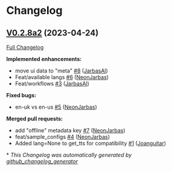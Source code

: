 # Changelog

## [V0.2.8a2](https://github.com/OpenVoiceOS/ovos-tts-plugin-mimic/tree/V0.2.8a2) (2023-04-24)

[Full Changelog](https://github.com/OpenVoiceOS/ovos-tts-plugin-mimic/compare/c26bbdcb6ac134e2b60de7870716f6130ee01389...V0.2.8a2)

**Implemented enhancements:**

- move ui data to "meta" [\#8](https://github.com/OpenVoiceOS/ovos-tts-plugin-mimic/pull/8) ([JarbasAl](https://github.com/JarbasAl))
- Feat/available langs [\#6](https://github.com/OpenVoiceOS/ovos-tts-plugin-mimic/pull/6) ([NeonJarbas](https://github.com/NeonJarbas))
- Feat/workflows [\#3](https://github.com/OpenVoiceOS/ovos-tts-plugin-mimic/pull/3) ([JarbasAl](https://github.com/JarbasAl))

**Fixed bugs:**

- en-uk vs en-us [\#5](https://github.com/OpenVoiceOS/ovos-tts-plugin-mimic/pull/5) ([NeonJarbas](https://github.com/NeonJarbas))

**Merged pull requests:**

- add "offline" metadata key [\#7](https://github.com/OpenVoiceOS/ovos-tts-plugin-mimic/pull/7) ([NeonJarbas](https://github.com/NeonJarbas))
- feat/sample\_configs [\#4](https://github.com/OpenVoiceOS/ovos-tts-plugin-mimic/pull/4) ([NeonJarbas](https://github.com/NeonJarbas))
- Added lang=None to get\_tts for compatibility [\#1](https://github.com/OpenVoiceOS/ovos-tts-plugin-mimic/pull/1) ([Joanguitar](https://github.com/Joanguitar))



\* *This Changelog was automatically generated by [github_changelog_generator](https://github.com/github-changelog-generator/github-changelog-generator)*
